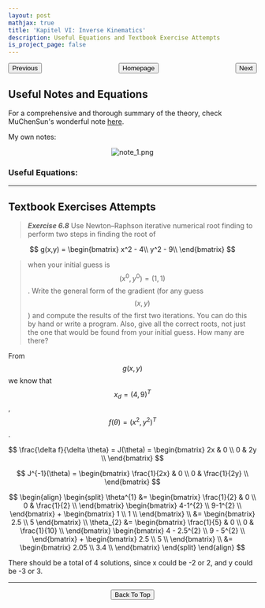 ```yaml
---
layout: post
mathjax: true
title: 'Kapitel VI: Inverse Kinematics'
description: Useful Equations and Textbook Exercise Attempts
is_project_page: false
---
```



<p style="text-align:center;">
<button type="button" onclick="window.location.href='index.html';">Homepage</button>
<span style="float:left;"><button type="button" onclick="window.location.href='KapV.html';">Previous</button></span>
<span style="float:right;"><button type="button" onclick="window.location.href='KapVII.html';">Next</button></span>
</p>

## Useful Notes and Equations
For a comprehensive and thorough summary of the theory, check MuChenSun's wonderful note [here](https://muchensun.github.io/ModernRoboticsCourseNotes/ch6.html).

My own notes:
<p align="center">
    <img src="https://drive.google.com/uc?export=view&id=1z2S-qF4UOxz2AnvIoYwMR71L28oSa0O1" alt="note_1.png">
</p>


### Useful Equations:

***

## Textbook Exercises Attempts
> _**Exercise 6.8**_ Use Newton–Raphson iterative numerical root finding to perform two steps in finding the root of
>
  $$ g(x,y) = \begin{bmatrix}
    x^2 - 4\\
    y^2 - 9\\
  \end{bmatrix}
  $$
>  
>  when your initial guess is $$(x^{0}, y^{0})=(1,1)$$. Write the general form of the gradient (for any guess $$(x,y)$$) and compute the results of the first two iterations. You can do this by hand or write a program. Also, give all the correct roots, not just the one that would be found from your initial guess. How many are there?
  
From $$g(x,y)$$ we know that $$x_{d} = (4,9)^{T}$$, $$f(\theta)=(x^{2}, y^{2})^{T}$$.

$$ \frac{\delta f}{\delta \theta} = J(\theta) = \begin{bmatrix} 
    2x & 0 \\
    0 & 2y \\
\end{bmatrix}
$$

$$ J^{-1}(\theta) = \begin{bmatrix}
    \frac{1}{2x} & 0 \\
    0 & \frac{1}{2y} \\
\end{bmatrix}
$$

$$
\begin{align}
    \begin{split}
        \theta^{1} &= \begin{bmatrix}
            \frac{1}{2} & 0 \\
            0 & \frac{1}{2} \\
        \end{bmatrix} \begin{bmatrix}
            4-1^{2} \\
            9-1^{2} \\
        \end{bmatrix} + \begin{bmatrix}
            1 \\
            1 \\
        \end{bmatrix} \\
        &= \begin{bmatrix}
            2.5 \\
            5
        \end{bmatrix} \\
        \theta_{2} &= \begin{bmatrix}
            \frac{1}{5} & 0 \\
            0 & \frac{1}{10} \\
        \end{bmatrix} \begin{bmatrix}
            4 - 2.5^{2} \\
            9 - 5^{2} \\
        \end{bmatrix} + \begin{bmatrix}
            2.5 \\
            5 \\
        \end{bmatrix} \\
        &= \begin{bmatrix}
            2.05 \\
            3.4 \\
        \end{bmatrix}
    \end{split}
\end{align}
$$

There should be a total of 4 solutions, since x could be -2 or 2, and y could be -3 or 3.


***


<p style="text-align:center;">
<button type="button" onclick="window.location.href='#top';">Back To Top</button>
<p>
